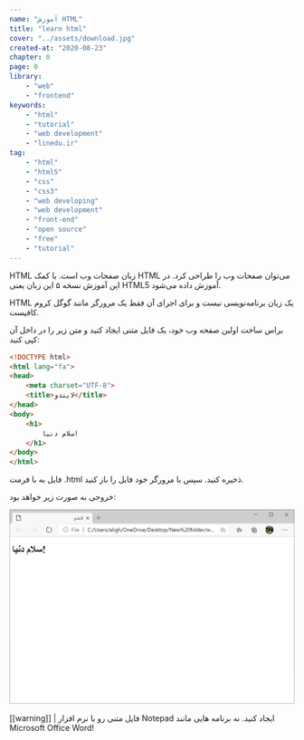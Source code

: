 ```yaml
---
name: "آموزش HTML"
title: "learn html"
cover: "../assets/download.jpg"
created-at: "2020-08-23"
chapter: 0
page: 0
library: 
    - "web"
    - "frontend"
keywords: 
    - "html"
    - "tutorial"
    - "web development"
    - "linedu.ir"
tag: 
    - "html"
    - "html5"
    - "css"
    - "css3"
    - "web developing"
    - "web development"
    - "front-end"
    - "open source"
    - "free"
    - "tutorial"
---
```


HTML زبان صفحات وب است. با کمک HTML می‌توان صفحات وب را طراحی کرد.
در این آموزش نسخه ۵ این زبان یعنی HTML5 آموزش داده می‌شود.

HTML یک زبان برنامه‌نویسی نیست و برای اجرای آن فقط یک مرورگر مانند گوگل کروم کافیست.

براس ساخت اولین صفحه وب خود، یک فایل متنی ایجاد کنید و متن زیر را در داخل آن کپی کنید:

```html
<!DOCTYPE html>
<html lang="fa">
<head>
    <meta charset="UTF-8">
    <title>لایندو</title>
</head>
<body>
    <h1>
        سلام دنیا!
    </h1>
</body>
</html>
```

فایل به با فرمت 
.html 
ذخیره کنید. 
سپس با مرورگر خود فایل را باز کنید.

خروجی به صورت زیر خواهد بود:

![hello-world](../assets/hello-world.png)

[[warning]]
| فایل متنی رو با نرم افزار Notepad ایجاد کنید. نه برنامه هایی مانند Microsoft Office Word!